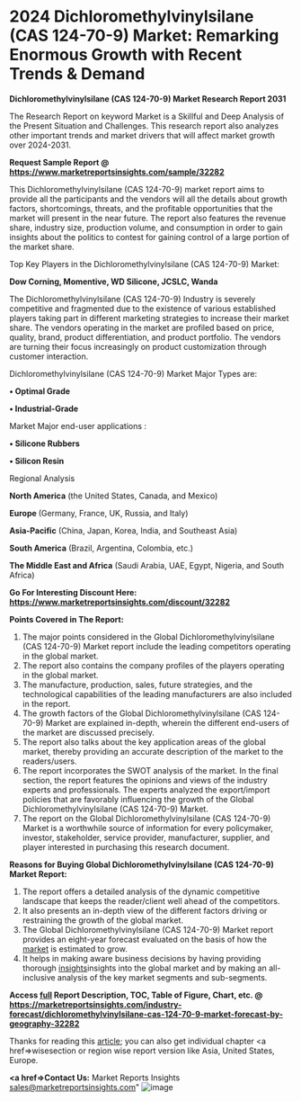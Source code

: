 # 2024 Dichloromethylvinylsilane (CAS 124-70-9) Market: Remarking Enormous Growth with Recent Trends & Demand

<strong>Dichloromethylvinylsilane (CAS 124-70-9) Market Research Report 2031</strong>

The Research Report on keyword Market is a Skillful and Deep Analysis of the Present Situation and Challenges. This research report also analyzes other important trends and market drivers that will affect market growth over 2024-2031.

<strong>Request Sample Report @ <a href=https://www.marketreportsinsights.com/sample/32282>https://www.marketreportsinsights.com/sample/32282</a></strong>

This Dichloromethylvinylsilane (CAS 124-70-9) market report aims to provide all the participants and the vendors will all the details about growth factors, shortcomings, threats, and the profitable opportunities that the market will present in the near future. The report also features the revenue share, industry size, production volume, and consumption in order to gain insights about the politics to contest for gaining control of a large portion of the market share.

Top Key Players in the Dichloromethylvinylsilane (CAS 124-70-9) Market:

<strong>Dow Corning, Momentive, WD Silicone, JCSLC, Wanda</strong>

The Dichloromethylvinylsilane (CAS 124-70-9) Industry is severely competitive and fragmented due to the existence of various established players taking part in different marketing strategies to increase their market share. The vendors operating in the market are profiled based on price, quality, brand, product differentiation, and product portfolio. The vendors are turning their focus increasingly on product customization through customer interaction.

Dichloromethylvinylsilane (CAS 124-70-9) Market Major Types are:

<strong>• Optimal Grade

• Industrial-Grade</strong>

Market Major end-user applications :

<strong>• Silicone Rubbers

• Silicon Resin</strong>

Regional Analysis

</u><strong><b>North America</b></strong> (the United States, Canada, and Mexico)

<strong><b>Europe </b></strong>(Germany, France, UK, Russia, and Italy)

<strong><b>Asia-Pacific</b></strong> (China, Japan, Korea, India, and Southeast Asia)

<strong><b>South America</b></strong> (Brazil, Argentina, Colombia, etc.)

<strong><b>The Middle East and Africa</b></strong> (Saudi Arabia, UAE, Egypt, Nigeria, and South Africa)

<strong>Go For Interesting Discount Here: <a href=https://www.marketreportsinsights.com/discount/32282>https://www.marketreportsinsights.com/discount/32282</a></strong>

<strong>Points Covered in The Report:</strong>
<ol>
  <li>The major points considered in the Global Dichloromethylvinylsilane (CAS 124-70-9) Market report include the leading competitors operating in the global market.</li>
  <li>The report also contains the company profiles of the players operating in the global market.</li>
  <li>The manufacture, production, sales, future strategies, and the technological capabilities of the leading manufacturers are also included in the report.</li>
  <li>The growth factors of the Global Dichloromethylvinylsilane (CAS 124-70-9) Market are explained in-depth, wherein the different end-users of the market are discussed precisely.</li>
  <li>The report also talks about the key application areas of the global market, thereby providing an accurate description of the market to the readers/users.</li>
  <li>The report incorporates the SWOT analysis of the market. In the final section, the report features the opinions and views of the industry experts and professionals. The experts analyzed the export/import policies that are favorably influencing the growth of the Global Dichloromethylvinylsilane (CAS 124-70-9) Market.</li>
  <li>The report on the Global Dichloromethylvinylsilane (CAS 124-70-9) Market is a worthwhile source of information for every policymaker, investor, stakeholder, service provider, manufacturer, supplier, and player interested in purchasing this research document.</li>
</ol>
<strong>Reasons for Buying Global Dichloromethylvinylsilane (CAS 124-70-9) Market Report:</strong>
<ol>
  <li>The report offers a detailed analysis of the dynamic competitive landscape that keeps the reader/client well ahead of the competitors.</li>
  <li>It also presents an in-depth view of the different factors driving or restraining the growth of the global market.</li>
  <li>The Global Dichloromethylvinylsilane (CAS 124-70-9) Market report provides an eight-year forecast evaluated on the basis of how the <a href=>market</a> is estimated to grow.</li>
  <li>It helps in making aware business decisions by having providing thorough <a href=>insights</a>insights into the global market and by making an all-inclusive analysis of the key market segments and sub-segments.</li>
</ol>
<strong>Access <a href=>full</a> Report Description, TOC, Table of Figure, Chart, etc. @ <a href=https://marketreportsinsights.com/industry-forecast/dichloromethylvinylsilane-cas-124-70-9-market-forecast-by-geography-32282>https://marketreportsinsights.com/industry-forecast/dichloromethylvinylsilane-cas-124-70-9-market-forecast-by-geography-32282</a></strong>

Thanks for reading this <a href=SACHIN>article</a>; you can also get individual chapter <a href=>wise</a>section or region wise report version like Asia, United States, Europe.

<strong><a href=>Contact Us:</a></strong>
Market Reports Insights
sales@marketreportsinsights.com"
![image](https://github.com/Soheiyo/Market-Reports-Insights/assets/158296807/022e72a6-cb5e-4f85-8141-01ae9d7109fd)
